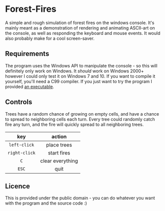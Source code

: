 # Forest-Fires

A simple and rough simulation of forest fires on the windows console. It's mainly meant as a demonstration of rendering and animating ASCII-art on the console, as well as responding the keyboard and mouse events. It would also probably make for a cool screen-saver.

## Requirements

The program uses the Windows API to manipulate the console - so this will definitely only work on Windows. It _should_ work on Windows 2000+ however I could only test it on Windows 7 and 10. If you want to compile it yourself, you'll need a C99 compiler. If you just want to try the program I provided [an executable](./Forest%20Fires.exe). 

## Controls

Trees have a random chance of growing on empty cells, and have a chance to spread to neighboring cells each turn. Every tree could randomly catch fire any turn, and the fire will quickly spread to all neighboring trees. 

key          | action
:-----------:|:------:
`left-click` | place trees
`right-click`| start fires
`C`          | clear everything
`ESC`        | quit

## Licence

This is provided under the public domain - you can do whatever you want with the program and the source code :)
